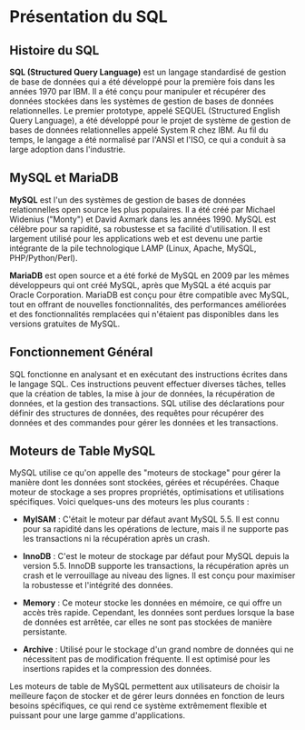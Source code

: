 # Présentation du SQL

## Histoire du SQL

**SQL (Structured Query Language)** est un langage standardisé de gestion de base de données qui a été développé pour la première fois dans les années 1970 par IBM. Il a été conçu pour manipuler et récupérer des données stockées dans les systèmes de gestion de bases de données relationnelles. Le premier prototype, appelé SEQUEL (Structured English Query Language), a été développé pour le projet de système de gestion de bases de données relationnelles appelé System R chez IBM. Au fil du temps, le langage a été normalisé par l'ANSI et l'ISO, ce qui a conduit à sa large adoption dans l'industrie.

## MySQL et MariaDB

**MySQL** est l'un des systèmes de gestion de bases de données relationnelles open source les plus populaires. Il a été créé par Michael Widenius ("Monty") et David Axmark dans les années 1990. MySQL est célèbre pour sa rapidité, sa robustesse et sa facilité d'utilisation. Il est largement utilisé pour les applications web et est devenu une partie intégrante de la pile technologique LAMP (Linux, Apache, MySQL, PHP/Python/Perl).

**MariaDB** est open source et a été forké de MySQL en 2009 par les mêmes développeurs qui ont créé MySQL, après que MySQL a été acquis par Oracle Corporation. MariaDB est conçu pour être compatible avec MySQL, tout en offrant de nouvelles fonctionnalités, des performances améliorées et des fonctionnalités remplacées qui n'étaient pas disponibles dans les versions gratuites de MySQL.

## Fonctionnement Général

SQL fonctionne en analysant et en exécutant des instructions écrites dans le langage SQL. Ces instructions peuvent effectuer diverses tâches, telles que la création de tables, la mise à jour de données, la récupération de données, et la gestion des transactions. SQL utilise des déclarations pour définir des structures de données, des requêtes pour récupérer des données et des commandes pour gérer les données et les transactions.

## Moteurs de Table MySQL

MySQL utilise ce qu'on appelle des "moteurs de stockage" pour gérer la manière dont les données sont stockées, gérées et récupérées. Chaque moteur de stockage a ses propres propriétés, optimisations et utilisations spécifiques. Voici quelques-uns des moteurs les plus courants :

- **MyISAM** : C'était le moteur par défaut avant MySQL 5.5. Il est connu pour sa rapidité dans les opérations de lecture, mais il ne supporte pas les transactions ni la récupération après un crash.

- **InnoDB** : C'est le moteur de stockage par défaut pour MySQL depuis la version 5.5. InnoDB supporte les transactions, la récupération après un crash et le verrouillage au niveau des lignes. Il est conçu pour maximiser la robustesse et l'intégrité des données.

- **Memory** : Ce moteur stocke les données en mémoire, ce qui offre un accès très rapide. Cependant, les données sont perdues lorsque la base de données est arrêtée, car elles ne sont pas stockées de manière persistante.

- **Archive** : Utilisé pour le stockage d'un grand nombre de données qui ne nécessitent pas de modification fréquente. Il est optimisé pour les insertions rapides et la compression des données.

Les moteurs de table de MySQL permettent aux utilisateurs de choisir la meilleure façon de stocker et de gérer leurs données en fonction de leurs besoins spécifiques, ce qui rend ce système extrêmement flexible et puissant pour une large gamme d'applications.